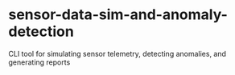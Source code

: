 # sensor-data-sim-and-anomaly-detection
CLI tool for simulating sensor telemetry, detecting anomalies, and generating reports
